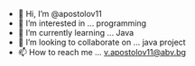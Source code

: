 - 👋 Hi, I’m @apostolov11
- 👀 I’m interested in ... programming 
- 🌱 I’m currently learning ... Java
- 💞️ I’m looking to collaborate on ... java project 
- 📫 How to reach me ... v.apostolov11@abv.bg

<!---
apostolov11/apostolov11 is a ✨ special ✨ repository because its `README.md` (this file) appears on your GitHub profile.
You can click the Preview link to take a look at your changes.
--->
